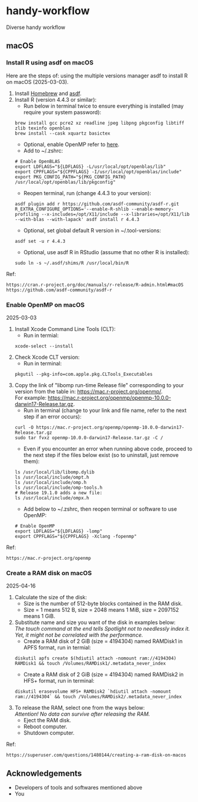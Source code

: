 # handy-workflow
Diverse handy workflow

## macOS

### Install R using asdf on macOS

Here are the steps of: using the multiple versions manager asdf to install R on macOS (2025-03-03).

1. Install [Homebrew](https://brew.sh/) and [asdf](https://asdf-vm.com/guide/getting-started.html).  
2. Install R (version 4.4.3 or similar):
   - Run below in terminal twice to ensure everything is installed (may require your system password):
   ```
   brew install gcc pcre2 xz readline jpeg libpng pkgconfig libtiff zlib texinfo openblas
   brew install --cask xquartz basictex
   ```
   - Optional, enable OpenMP refer to [here](#enable-openmp-on-macos).
   - Add to ~/.zshrc:
   ```
   # Enable OpenBLAS
   export LDFLAGS="${LDFLAGS} -L/usr/local/opt/openblas/lib"
   export CPPFLAGS="${CPPFLAGS} -I/usr/local/opt/openblas/include"
   export PKG_CONFIG_PATH="${PKG_CONFIG_PATH} /usr/local/opt/openblas/lib/pkgconfig"
   ```
   - Reopen terminal, run (change 4.4.3 to your version):
   ```
   asdf plugin add r https://github.com/asdf-community/asdf-r.git
   R_EXTRA_CONFIGURE_OPTIONS='--enable-R-shlib --enable-memory-profiling --x-includes=/opt/X11/include --x-libraries=/opt/X11/lib --with-blas --with-lapack' asdf install r 4.4.3
   ```
   - Optional, set global default R version in ~/.tool-versions:
   ```
   asdf set -u r 4.4.3
   ```
   - Optional, use asdf R in RStudio (assume that no other R is installed):
   ```
   sudo ln -s ~/.asdf/shims/R /usr/local/bin/R
   ```
Ref:
```
https://cran.r-project.org/doc/manuals/r-release/R-admin.html#macOS
https://github.com/asdf-community/asdf-r
```


### Enable OpenMP on macOS

2025-03-03

1. Install Xcode Command Line Tools (CLT):
   - Run in termial:
   ```
   xcode-select --install
   ```
2. Check Xcode CLT version:
   - Run in terminal:
   ```
   pkgutil --pkg-info=com.apple.pkg.CLTools_Executables
   ```
3. Copy the link of "libomp run-time Release file" corresponding to your version from the table in: <https://mac.r-project.org/openmp/>.  
   For example: https://mac.r-project.org/openmp/openmp-10.0.0-darwin17-Release.tar.gz.
   - Run in terminal (change to your link and file name, refer to the next step if an error occurs):
   ```
   curl -O https://mac.r-project.org/openmp/openmp-10.0.0-darwin17-Release.tar.gz
   sudo tar fvxz openmp-10.0.0-darwin17-Release.tar.gz -C /
   ```
   - Even if you encounter an error when running above code, proceed to the next step if the files below exist (so to uninstall, just remove them):
   ```
   ls /usr/local/lib/libomp.dylib
   ls /usr/local/include/ompt.h
   ls /usr/local/include/omp.h
   ls /usr/local/include/omp-tools.h
   # Release 19.1.0 adds a new file:
   ls /usr/local/include/ompx.h
   ```
   - Add below to ~/.zshrc, then reopen terminal or software to use OpenMP:
   ```
   # Enable OpenMP
   export LDFLAGS="${LDFLAGS} -lomp"
   export CPPFLAGS="${CPPFLAGS} -Xclang -fopenmp"
   ```
Ref:
```
https://mac.r-project.org/openmp
```


### Create a RAM disk on macOS

2025-04-16

1. Calculate the size of the disk:
   - Size is the number of 512-byte blocks contained in the RAM disk.
   - Size = 1 means 512 B, size = 2048 means 1 MiB, size = 2097152 means 1 GiB.
2. Substitute name and size you want of the disk in examples below:  
   *The touch command at the end tells Spotlight not to needlessly index it. Yet, it might not be correlated with the performance.*
   - Create a RAM disk of 2 GiB (size = 4194304) named RAMDisk1 in APFS format, run in termial:
   ```
   diskutil apfs create $(hdiutil attach -nomount ram://4194304) RAMDisk1 && touch /Volumes/RAMDisk1/.metadata_never_index
   ```
   - Create a RAM disk of 2 GiB (size = 4194304) named RAMDisk2 in HFS+ format, run in terminal:
   ```
   diskutil erasevolume HFS+ RAMDisk2 `hdiutil attach -nomount ram://4194304` && touch /Volumes/RAMDisk2/.metadata_never_index
   ```
3. To release the RAM, select one from the ways below:  
   *Attention! No data can survive after releasing the RAM.*
   - Eject the RAM disk.
   - Reboot computer.
   - Shutdown computer.

Ref:
```
https://superuser.com/questions/1480144/creating-a-ram-disk-on-macos
```


## Acknowledgements
  - Developers of tools and softwares mentioned above
  - You
